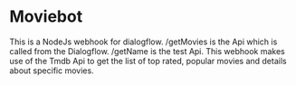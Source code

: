 # Moviebot
This is a NodeJs webhook for dialogflow. /getMovies is the Api which is called from the Dialogflow. /getName is the test Api. This webhook makes use of the Tmdb Api to get the list of top rated, popular movies and details about specific movies. 
